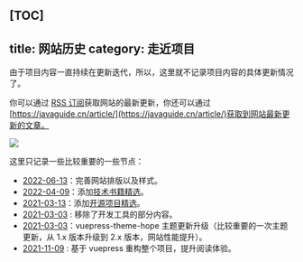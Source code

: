 [TOC]
---
title: 网站历史
category: 走近项目
---

由于项目内容一直持续在更新迭代，所以，这里就不记录项目内容的具体更新情况了。

你可以通过 [RSS 订阅](https://javaguide.cn/feed.json)获取网站的最新更新，你还可以通过 [https://javaguide.cn/article/](https://javaguide.cn/article/)获取到网站最新更新的文章。

![](https://oss.javaguide.cn/github/javaguideimage-20220614172338606.png)

这里只记录一些比较重要的一些节点：

- [2022-06-13](https://github.com/Snailclimb/JavaGuide/commit/83efb36fb56d197f2c4b471084b884c6a4f23e37)：完善网站排版以及样式。
- [2022-04-09](https://github.com/Snailclimb/JavaGuide/commit/618477f96c4a976cfe5a3bba2f646c0d20e3137e)：添加[技术书籍精选](https://javaguide.cn/books/)。
- [2021-03-13](https://github.com/Snailclimb/JavaGuide/commit/5c45af9c7a7cff0d3bc905b09b3bc42f2ee8a88a)：添加[开源项目精选](https://javaguide.cn/open-source-project/)。
- [2021-03-03](https://github.com/Snailclimb/JavaGuide/commit/827996e7722fd51718863d4bee156a8c6c759ff5) : 移除了开发工具的部分内容。
- [2021-03-03](https://github.com/Snailclimb/JavaGuide/commit/5a5f8ccb3bfb8d6ba8ac41295f1a1e4555395260)：vuepress-theme-hope 主题更新升级（比较重要的一次主题更新，从 1.x 版本升级到 2.x 版本，网站性能提升）。
- [2021-11-09](https://github.com/Snailclimb/JavaGuide/commit/dc45389934b7763f4f9789168f71c72ef303d3c4) : 基于 vuepress 重构整个项目，提升阅读体验。

